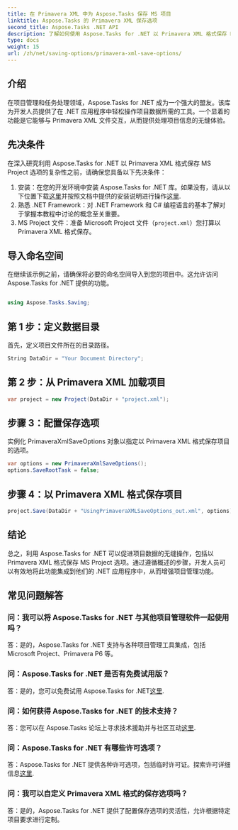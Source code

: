 ```yaml
---
title: 在 Primavera XML 中为 Aspose.Tasks 保存 MS 项目
linktitle: Aspose.Tasks 的 Primavera XML 保存选项
second_title: Aspose.Tasks .NET API
description: 了解如何使用 Aspose.Tasks for .NET 以 Primavera XML 格式保存 MS Project 选项。轻松提升项目管理能力。
type: docs
weight: 15
url: /zh/net/saving-options/primavera-xml-save-options/
---
```

## 介绍
在项目管理和任务处理领域，Aspose.Tasks for .NET 成为一个强大的盟友。该库为开发人员提供了在 .NET 应用程序中轻松操作项目数据所需的工具。一个显着的功能是它能够与 Primavera XML 文件交互，从而提供处理项目信息的无缝体验。
## 先决条件
在深入研究利用 Aspose.Tasks for .NET 以 Primavera XML 格式保存 MS Project 选项的复杂性之前，请确保您具备以下先决条件：
1. 安装：在您的开发环境中安装 Aspose.Tasks for .NET 库。如果没有，请从以下位置下载[这里](https://releases.aspose.com/tasks/net/)并按照文档中提供的安装说明进行操作[这里](https://reference.aspose.com/tasks/net/).
2. 熟悉 .NET Framework：对 .NET Framework 和 C# 编程语言的基本了解对于掌握本教程中讨论的概念至关重要。
3. MS Project 文件：准备 Microsoft Project 文件（`project.xml`）您打算以 Primavera XML 格式保存。

## 导入命名空间
在继续该示例之前，请确保将必要的命名空间导入到您的项目中。这允许访问 Aspose.Tasks for .NET 提供的功能。

```csharp

using Aspose.Tasks.Saving;
```

## 第 1 步：定义数据目录
首先，定义项目文件所在的目录路径。
```csharp
String DataDir = "Your Document Directory";
```
## 第 2 步：从 Primavera XML 加载项目
```csharp
var project = new Project(DataDir + "project.xml");
```
## 步骤 3：配置保存选项
实例化 PrimaveraXmlSaveOptions 对象以指定以 Primavera XML 格式保存项目的选项。
```csharp
var options = new PrimaveraXmlSaveOptions();
options.SaveRootTask = false;
```
## 步骤 4：以 Primavera XML 格式保存项目
```csharp
project.Save(DataDir + "UsingPrimaveraXMLSaveOptions_out.xml", options);
```

## 结论
总之，利用 Aspose.Tasks for .NET 可以促进项目数据的无缝操作，包括以 Primavera XML 格式保存 MS Project 选项。通过遵循概述的步骤，开发人员可以有效地将此功能集成到他们的 .NET 应用程序中，从而增强项目管理功能。
## 常见问题解答
### 问：我可以将 Aspose.Tasks for .NET 与其他项目管理软件一起使用吗？
答：是的，Aspose.Tasks for .NET 支持与各种项目管理工具集成，包括 Microsoft Project、Primavera P6 等。
### 问：Aspose.Tasks for .NET 是否有免费试用版？
答：是的，您可以免费试用 Aspose.Tasks for .NET[这里](https://releases.aspose.com/).
### 问：如何获得 Aspose.Tasks for .NET 的技术支持？
答：您可以在 Aspose.Tasks 论坛上寻求技术援助并与社区互动[这里](https://forum.aspose.com/c/tasks/15).
### 问：Aspose.Tasks for .NET 有哪些许可选项？
答：Aspose.Tasks for .NET 提供各种许可选项，包括临时许可证。探索许可详细信息[这里](https://purchase.aspose.com/buy).
### 问：我可以自定义 Primavera XML 格式的保存选项吗？
答：是的，Aspose.Tasks for .NET 提供了配置保存选项的灵活性，允许根据特定项目要求进行定制。